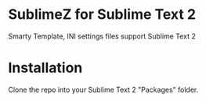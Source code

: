 SublimeZ for Sublime Text 2
==========

Smarty Template, INI settings files support Sublime Text 2


# Installation

Clone the repo into your Sublime Text 2 "Packages" folder.
